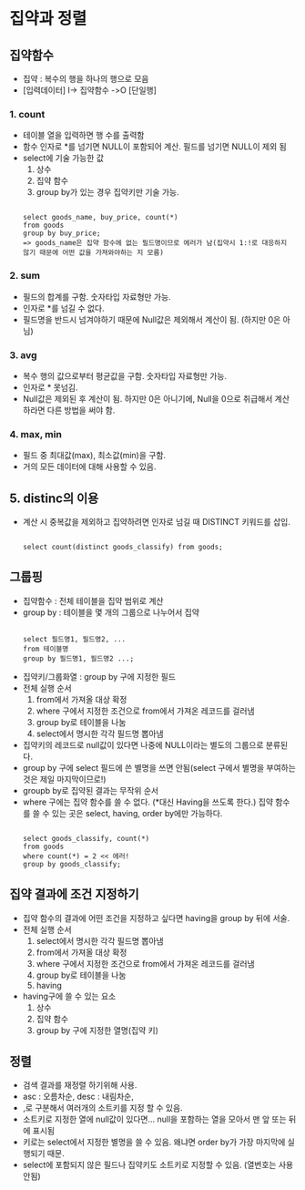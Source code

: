 # 집약과 정렬
## 집약함수
- 집약 : 복수의 행을 하나의 행으로 모음
- [입력데이터] I-> 집약함수 ->O [단일행]

### 1. count
- 테이블 열을 입력하면 행 수를 출력함
- 함수 인자로 *를 넘기면 NULL이 포함되어 계산. 필드를 넘기면 NULL이 제외 됨
- select에 기술 가능한 값
  1. 상수
  2. 집약 함수
  3. group by가 있는 경우 집약키만 기술 가능.
  <pre><code>
  select goods_name, buy_price, count(*)
  from goods
  group by buy_price;
  => goods_name은 집약 함수에 없는 필드명이므로 에러가 남(집약시 1:!로 대응하지 않기 때문에 어떤 값을 가져와야하는 지 모름)
  </code></pre>

### 2. sum
- 필드의 합계를 구함. 숫자타입 자료형만 가능.
- 인자로 *를 넘길 수 없다.
- 필드명을 반드시 넘겨야하기 때문에 Null값은 제외해서 계산이 됨. (하지만 0은 아님)

### 3. avg
- 복수 행의 값으로부터 평균값을 구함. 숫자타입 자료형만 가능.
- 인자로 * 못넘김.
- Null값은 제외된 후 계산이 됨. 하지만 0은 아니기에, Null을 0으로 취급해서 계산하라면 다른 방법을 써야 함.

### 4. max, min
- 필드 중 최대값(max), 최소값(min)을 구함.
- 거의 모든 데이터에 대해 사용할 수 있음.

## 5. distinc의 이용
- 계산 시 중복값을 제외하고 집약하려면 인자로 넘길 때 DISTINCT 키워드를 삽입.
  <pre><code>
  select count(distinct goods_classify) from goods;
  </code></pre>

## 그룹핑
- 집약함수 : 전체 테이블을 집약 범위로 계산
- group by : 테이블을 몇 개의 그룹으로 나누어서 집약
  <pre><code>
  select 필드명1, 필드명2, ...
  from 테이블명
  group by 필드명1, 필드명2 ...;
  </code></pre>
- 집약키/그룹화열 : group by 구에 지정한 필드
- 전체 실행 순서
  1. from에서 가져올 대상 확정
  2. where 구에서 지정한 조건으로 from에서 가져온 레코드를 걸러냄
  3. group by로 테이블을 나눔
  4. select에서 명시한 각각 필드명 뽑아냄
- 집약키의 레코드로 null값이 있다면 나중에 NULL이라는 별도의 그룹으로 분류된다.
- group by 구에 select 필드에 쓴 별명을 쓰면 안됨(select 구에서 별명을 부여하는 것은 제일 마지막이므로!)
- groupb by로 집약된 결과는 무작위 순서
- where 구에는 집약 함수를 쓸 수 없다. (*대신 Having을 쓰도록 한다.) 집약 함수를 쓸 수 있는 곳은 select, having, order by에만 가능하다.
  <pre><code>
  select goods_classify, count(*)
  from goods
  where count(*) = 2 << 에러!
  group by goods_classify;
  </code></pre>

## 집약 결과에 조건 지정하기
- 집약 함수의 결과에 어떤 조건을 지정하고 싶다면 having을 group by 뒤에 서술.
- 전체 실행 순서
  1. select에서 명시한 각각 필드명 뽑아냄
  2. from에서 가져올 대상 확정
  3. where 구에서 지정한 조건으로 from에서 가져온 레코드를 걸러냄
  4. group by로 테이블을 나눔
  5. having
- having구에 쓸 수 있는 요소
  1) 상수
  2) 집약 함수
  3) group by 구에 지정한 열명(집약 키)

## 정렬
- 검색 결과를 재정렬 하기위해 사용.
- asc : 오름차순, desc : 내림차순,
- ,로 구분해서 여러개의 소트키를 지정 할 수 있음.
- 소트키로 지정한 열에 null값이 있다면... null을 포함하는 열을 모아서 맨 앞 또는 뒤에 표시됨
- 키로는 select에서 지정한 별명을 쓸 수 있음. 왜냐면 order by가 가장 마지막에 실행되기 때문.
- select에 포함되지 않은 필드나 집약키도 소트키로 지정할 수 있음. (열번호는 사용 안됨)
